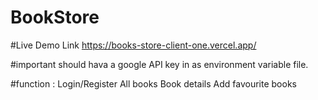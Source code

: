 # BookStore


#Live Demo Link 
https://books-store-client-one.vercel.app/

#important
should hava a google API key in as environment variable file.

#function : Login/Register
            All books
            Book details 
            Add favourite books

